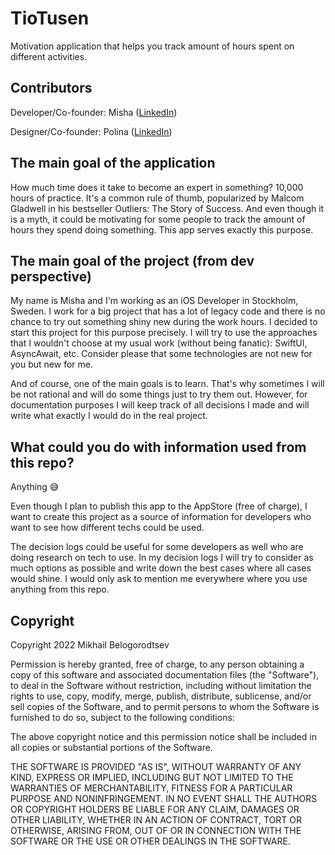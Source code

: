 # TioTusen
Motivation application that helps you track amount of hours spent on different activities.

## Contributors

Developer/Co-founder: 
Misha ([LinkedIn](https://www.linkedin.com/in/mikhail-🌲-belogorodtsev-b54753133/))

Designer/Co-founder:
Polina ([LinkedIn](https://www.linkedin.com/in/polinabelogorodtseva/))

## The main goal of the application
How much time does it take to become an expert in something?
10,000 hours of practice. It's a common rule of thumb, popularized by Malcom Gladwell in his bestseller Outliers: The Story of Success.
And even though it is a myth, it could be motivating for some people to track the amount of hours they spend doing something.
This app serves exactly this purpose.

## The main goal of the project (from dev perspective)
My name is Misha and I'm working as an iOS Developer in Stockholm, Sweden. I work for a big project that has a lot of legacy code and there is no chance to try out something shiny new during the work hours. I decided to start this project for this purpose precisely. I will try to use the approaches that I wouldn't choose at my usual work (without being fanatic): SwiftUI, AsyncAwait, etc. 
Consider please that some technologies are not new for you but new for me.

And of course, one of the main goals is to learn. That's why sometimes I will be not rational and will do some things just to try them out. 
However, for documentation purposes I will keep track of all decisions I made and will write what exactly I would do in the real project. 


## What could you do with information used from this repo?

Anything 😅

Even though I plan to publish this app to the AppStore (free of charge), I want to create this project as a source of information for developers who want to see how different techs could be used.

The decision logs could be useful for some developers as well who are doing research on tech to use. In my decision logs I will try to consider as much options as possible and write down the best cases where all cases would shine.
I would only ask to mention me everywhere where you use anything from this repo.

## Copyright

Copyright 2022 Mikhail Belogorodtsev

Permission is hereby granted, free of charge, to any person obtaining a copy of this software and associated documentation files (the "Software"), to deal in the Software without restriction, including without limitation the rights to use, copy, modify, merge, publish, distribute, sublicense, and/or sell copies of the Software, and to permit persons to whom the Software is furnished to do so, subject to the following conditions:

The above copyright notice and this permission notice shall be included in all copies or substantial portions of the Software.

THE SOFTWARE IS PROVIDED "AS IS", WITHOUT WARRANTY OF ANY KIND, EXPRESS OR IMPLIED, INCLUDING BUT NOT LIMITED TO THE WARRANTIES OF MERCHANTABILITY, FITNESS FOR A PARTICULAR PURPOSE AND NONINFRINGEMENT. IN NO EVENT SHALL THE AUTHORS OR COPYRIGHT HOLDERS BE LIABLE FOR ANY CLAIM, DAMAGES OR OTHER LIABILITY, WHETHER IN AN ACTION OF CONTRACT, TORT OR OTHERWISE, ARISING FROM, OUT OF OR IN CONNECTION WITH THE SOFTWARE OR THE USE OR OTHER DEALINGS IN THE SOFTWARE.
